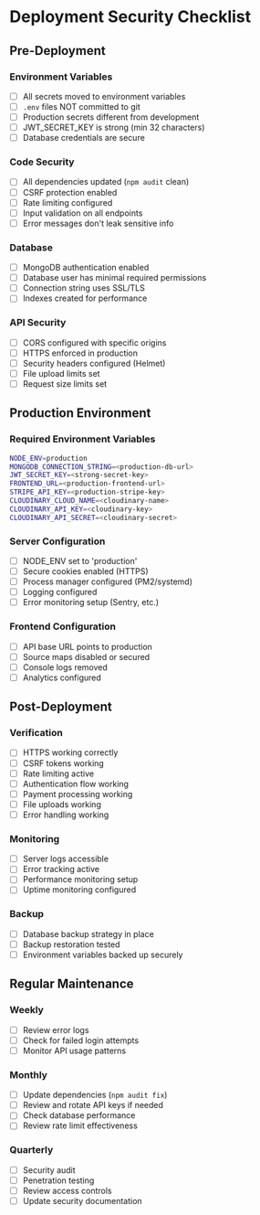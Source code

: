 # Deployment Security Checklist

## Pre-Deployment

### Environment Variables
- [ ] All secrets moved to environment variables
- [ ] `.env` files NOT committed to git
- [ ] Production secrets different from development
- [ ] JWT_SECRET_KEY is strong (min 32 characters)
- [ ] Database credentials are secure

### Code Security
- [ ] All dependencies updated (`npm audit` clean)
- [ ] CSRF protection enabled
- [ ] Rate limiting configured
- [ ] Input validation on all endpoints
- [ ] Error messages don't leak sensitive info

### Database
- [ ] MongoDB authentication enabled
- [ ] Database user has minimal required permissions
- [ ] Connection string uses SSL/TLS
- [ ] Indexes created for performance

### API Security
- [ ] CORS configured with specific origins
- [ ] HTTPS enforced in production
- [ ] Security headers configured (Helmet)
- [ ] File upload limits set
- [ ] Request size limits set

## Production Environment

### Required Environment Variables
```bash
NODE_ENV=production
MONGODB_CONNECTION_STRING=<production-db-url>
JWT_SECRET_KEY=<strong-secret-key>
FRONTEND_URL=<production-frontend-url>
STRIPE_API_KEY=<production-stripe-key>
CLOUDINARY_CLOUD_NAME=<cloudinary-name>
CLOUDINARY_API_KEY=<cloudinary-key>
CLOUDINARY_API_SECRET=<cloudinary-secret>
```

### Server Configuration
- [ ] NODE_ENV set to 'production'
- [ ] Secure cookies enabled (HTTPS)
- [ ] Process manager configured (PM2/systemd)
- [ ] Logging configured
- [ ] Error monitoring setup (Sentry, etc.)

### Frontend Configuration
- [ ] API base URL points to production
- [ ] Source maps disabled or secured
- [ ] Console logs removed
- [ ] Analytics configured

## Post-Deployment

### Verification
- [ ] HTTPS working correctly
- [ ] CSRF tokens working
- [ ] Rate limiting active
- [ ] Authentication flow working
- [ ] Payment processing working
- [ ] File uploads working
- [ ] Error handling working

### Monitoring
- [ ] Server logs accessible
- [ ] Error tracking active
- [ ] Performance monitoring setup
- [ ] Uptime monitoring configured

### Backup
- [ ] Database backup strategy in place
- [ ] Backup restoration tested
- [ ] Environment variables backed up securely

## Regular Maintenance

### Weekly
- [ ] Review error logs
- [ ] Check for failed login attempts
- [ ] Monitor API usage patterns

### Monthly
- [ ] Update dependencies (`npm audit fix`)
- [ ] Review and rotate API keys if needed
- [ ] Check database performance
- [ ] Review rate limit effectiveness

### Quarterly
- [ ] Security audit
- [ ] Penetration testing
- [ ] Review access controls
- [ ] Update security documentation
